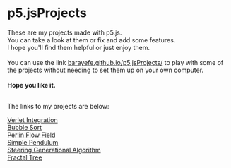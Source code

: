 # p5.jsProjects
These are my projects made with p5.js.
<br>
You can take a look at them or fix and add some features.
<br>
I hope you'll find them helpful or just enjoy them.
<br><br>
You can use the link <a href="https://barayefe.github.io/p5.jsProjects/" target="_blank" rel="noopener noreferrer">barayefe.github.io/p5.jsProjects/</a> to play with some of the projects without needing to set them up on your own computer.
<br><br>
**Hope you like it.**

<br>
The links to my projects are below:
<br>

[Verlet Integration](/VerletIntegration/index.html)
<br>
[Bubble Sort](/BubbleSort/index.html)
<br>
[Perlin Flow Field](/perlinFlowField/index.html)
<br>
[Simple Pendulum](/SimplePendulum/index.html)
<br>
[Steering Generational Algorithm](/Steering/index.html)
<br>
[Fractal Tree](/FractalTree/index.html)
<br>
